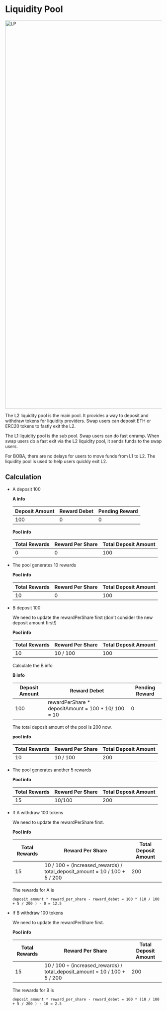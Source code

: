 # Liquidity Pool

<img width="1243" alt="LP" src="https://user-images.githubusercontent.com/46272347/119060612-6455cc00-b987-11eb-9f8c-dfadfa029951.png">

The L2 liquidity pool is the main pool. It provides a way to deposit and withdraw tokens for liquidity providers. Swap users can deposit ETH or ERC20 tokens to fastly exit the L2.

The L1 liquidity pool is the sub pool. Swap users can do fast onramp. When swap users do a fast exit via the L2 liquidity pool, it sends funds to the swap users.

For BOBA, there are no delays for users to move funds from L1 to L2. The liquidity pool is used to help users quickly exit L2.

## Calculation

* A deposit 100

  **A info**

  | Deposit Amount | Reward Debet | Pending Reward |
  | -------------- | ------------ | -------------- |
  | 100            | 0            | 0              |

  **Pool info**

  | Total Rewards | Reward Per Share | Total Deposit Amount |
  | ------------- | ---------------- | -------------------- |
  | 0             | 0                | 100                  |

* The pool generates 10 rewards

  **Pool info**

  | Total Rewards | Reward Per Share | Total Deposit Amount |
  | ------------- | ---------------- | -------------------- |
  | 10            | 0                | 100                  |

* B deposit 100

  We need to update the rewardPerShare first (don't consider the new deposit amount first!)

  **Pool info**

  | Total Rewards | Reward Per Share | Total Deposit Amount |
  | ------------- | ---------------- | -------------------- |
  | 10            | 10 / 100         | 100                  |

  Calculate the B info

  **B info**

  | Deposit Amount | Reward Debet                                        | Pending Reward |
  | -------------- | --------------------------------------------------- | -------------- |
  | 100            | rewardPerShare * depositAmount = 100 * 10/ 100 = 10 | 0              |

  The total deposit amount of the pool is 200 now.

  **pool info**

  | Total Rewards | Reward Per Share | Total Deposit Amount |
  | ------------- | ---------------- | -------------------- |
  | 10            | 10 / 100         | 200                  |

* The pool generates another 5 rewards

  **Pool info**

  | Total Rewards | Reward Per Share | Total Deposit Amount |
  | ------------- | ---------------- | -------------------- |
  | 15            | 10/100           | 200                  |

* If A withdraw 100 tokens

  We need to update the rewardPerShare first.

  **Pool info**

  | Total Rewards | Reward Per Share                                             | Total Deposit Amount |
  | ------------- | ------------------------------------------------------------ | -------------------- |
  | 15            | 10 / 100 + (increased_rewards) / total_deposit_amount = 10 / 100 + 5 / 200 | 200                  |

  The rewards for A is

  ```
  deposit_amount * reward_per_share - reward_debet = 100 * (10 / 100 + 5 / 200 ) - 0 = 12.5
  ```

* If B withdraw 100 tokens

  We need to update the rewardPerShare first.

  **Pool info**

  | Total Rewards | Reward Per Share                                             | Total Deposit Amount |
  | ------------- | ------------------------------------------------------------ | -------------------- |
  | 15            | 10 / 100 + (increased_rewards) / total_deposit_amount = 10 / 100 + 5 / 200 | 200                  |

  The rewards for B is

  ```
  deposit_amount * reward_per_share - reward_debet = 100 * (10 / 100 + 5 / 200 ) - 10 = 2.5
  ```

